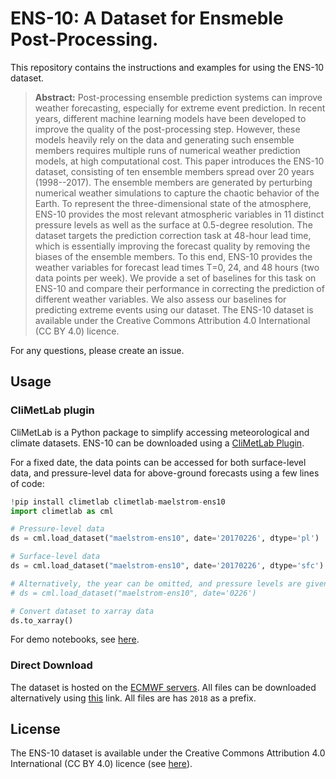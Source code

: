 # ENS-10: A Dataset for Ensmeble Post-Processing.

This repository contains the instructions and examples for using the ENS-10 dataset. 


> **Abstract:** Post-processing ensemble prediction systems can improve weather forecasting, especially for extreme event prediction.
In recent years, different machine learning models have been developed to improve the quality of the post-processing step. However, these models heavily rely on the data and generating such ensemble members requires multiple runs of numerical weather prediction models, at high computational cost. 
This paper introduces the ENS-10 dataset, consisting of ten ensemble members spread over 20 years (1998--2017). The ensemble members are generated by perturbing numerical weather simulations to capture the chaotic behavior of the Earth. 
To represent the three-dimensional state of the atmosphere, ENS-10 provides the most relevant atmospheric variables in 11 distinct pressure levels as well as the surface at 0.5-degree resolution.
The dataset targets the prediction correction task at 48-hour lead time, which is essentially improving the forecast quality by removing the biases of the ensemble members. To this end, ENS-10 provides the weather variables for forecast lead times T=0, 24, and 48 hours (two data points per week). We provide a set of baselines for this task on ENS-10 and compare their performance in correcting the prediction of different weather variables. We also assess our baselines for predicting extreme events using our dataset. The ENS-10 dataset is available under the Creative Commons Attribution 4.0 International (CC BY 4.0) licence.

For any questions, please create an issue. 

## Usage


### CliMetLab plugin

CliMetLab is a Python package to simplify accessing meteorological and climate datasets. ENS-10 can be downloaded using a [CliMetLab Plugin](https://github.com/spcl/climetlab-maelstrom-ens10). 

For a fixed date, the data points can be accessed for both surface-level data, and pressure-level data for above-ground forecasts using a few lines of code:

```python
!pip install climetlab climetlab-maelstrom-ens10
import climetlab as cml

# Pressure-level data
ds = cml.load_dataset("maelstrom-ens10", date='20170226', dtype='pl')

# Surface-level data
ds = cml.load_dataset("maelstrom-ens10", date='20170226', dtype='sfc')

# Alternatively, the year can be omitted, and pressure levels are given by default:
# ds = cml.load_dataset("maelstrom-ens10", date='0226')

# Convert dataset to xarray data
ds.to_xarray()
```

For demo notebooks, see [here](https://github.com/spcl/climetlab-maelstrom-ens10/tree/main/notebooks).



### Direct Download
The dataset is hosted on the [ECMWF servers](https://storage.ecmwf.europeanweather.cloud/MAELSTROM_AP4/). All files can be downloaded alternatively using [this](http://spclstorage.inf.ethz.ch/projects/deep-weather/ENS10/) link. All files are has `2018` as a prefix.
 
 
##  License

The ENS-10 dataset is available under the Creative Commons Attribution 4.0 International (CC BY 4.0) licence (see [here](https://github.com/spcl/ens10/blob/main/LICENSE)).
